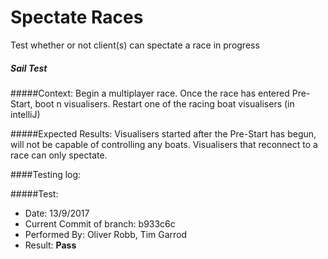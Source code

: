 # Spectate Races 
Test whether or not client(s) can spectate a race in progress

##### Sail Test
#####Context:
    Begin a multiplayer race.
    Once the race has entered Pre-Start, boot n visualisers.
    Restart one of the racing boat visualisers (in intelliJ)
    
#####Expected Results:
    Visualisers started after the Pre-Start has begun, will not be capable of 
    controlling any boats.
    Visualisers that reconnect to a race can only spectate. 
    

####Testing log:

#####Test:
   
- Date: 13/9/2017
- Current Commit of branch: b933c6c
- Performed By: Oliver Robb, Tim Garrod
- Result: **Pass**


    
